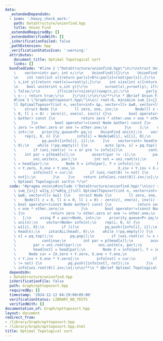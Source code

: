 ```yaml
---
data:
  _extendedDependsOn:
  - icon: ':heavy_check_mark:'
    path: DataStructure/unionfind.hpp
    title: Union Find
  _extendedRequiredBy: []
  _extendedVerifiedWith: []
  _isVerificationFailed: false
  _pathExtension: hpp
  _verificationStatusIcon: ':warning:'
  attributes:
    document_title: Optimal Topological sort
    links: []
  bundledCode: "#line 2 \"DataStructure/unionfind.hpp\"\n\r\nstruct UnionFind{\r\n\
    \    vector<int> par; int n;\r\n    UnionFind(){}\r\n    UnionFind(int _n):par(_n,-1),n(_n){}\r\
    \n    int root(int x){return par[x]<0?x:par[x]=root(par[x]);}\r\n    bool same(int\
    \ x,int y){return root(x)==root(y);}\r\n    int size(int x){return -par[root(x)];}\r\
    \n    bool unite(int x,int y){\r\n        x=root(x),y=root(y); if(x==y)return\
    \ false;\r\n        if(size(x)>size(y))swap(x,y);\r\n        par[y]+=par[x]; par[x]=y;\
    \ n--; return true;\r\n    }\r\n};\r\n\r\n/**\r\n * @brief Union Find\r\n */\n\
    #line 3 \"Graph/opttoposort.hpp\"\n\n// root:0, minimize sum_{i<j} w1[q_i]*w0[q_j]\n\
    ll OptimalToposort(int n, vector<int> &p, vector<ll> &w0, vector<ll> &w1) {\n\
    \    struct Node {\n        ll zero, one, inv;\n        Node(ll z = 0, ll o =\
    \ 0, ll i = 0) : zero(z), one(o), inv(i) {}\n        bool operator<(const Node\
    \ &other) const {\n            return zero * other.one < one * other.zero;\n \
    \       }\n        bool operator!=(const Node &other) const {\n            return\
    \ zero != other.zero or one != other.one;\n        }\n    };\n    using P = pair<Node,\
    \ int>;\n    priority_queue<P> pq;\n    UnionFind uni(n);\n    vector<Node> info(n);\n\
    \    rep(i, 0, n) {\n        info[i] = Node{w0[i], w1[i], 0};\n        if (i)\n\
    \            pq.push({info[i], i});\n    }\n    vector<int> head(n);\n    iota(ALL(head),\
    \ 0);\n    while (!pq.empty()) {\n        auto [pre, x] = pq.top();\n        pq.pop();\n\
    \        if (uni.root(x) != x or pre != info[x])\n            continue;\n    \
    \    int par = p[head[x]];\n        assert(par != -1);\n        par = uni.root(par);\n\
    \        uni.unite(x, par);\n        int nxt = uni.root(x);\n        head[nxt]\
    \ = head[par];\n        Node X = info[par], Y = info[x];\n        Node cur = {X.zero\
    \ + Y.zero, X.one + Y.one,\n                    X.inv + Y.inv + X.one * Y.zero};\n\
    \        info[nxt] = cur;\n        if (uni.root(0) != nxt) {\n            pq.push({info[nxt],\
    \ nxt});\n        }\n    }\n    return info[uni.root(0)].inv;\n};\n\n/**\n * @brief\
    \ Optimal Topological sort\n */\n"
  code: "#pragma once\n#include \"DataStructure/unionfind.hpp\"\n\n// root:0, minimize\
    \ sum_{i<j} w1[q_i]*w0[q_j]\nll OptimalToposort(int n, vector<int> &p, vector<ll>\
    \ &w0, vector<ll> &w1) {\n    struct Node {\n        ll zero, one, inv;\n    \
    \    Node(ll z = 0, ll o = 0, ll i = 0) : zero(z), one(o), inv(i) {}\n       \
    \ bool operator<(const Node &other) const {\n            return zero * other.one\
    \ < one * other.zero;\n        }\n        bool operator!=(const Node &other) const\
    \ {\n            return zero != other.zero or one != other.one;\n        }\n \
    \   };\n    using P = pair<Node, int>;\n    priority_queue<P> pq;\n    UnionFind\
    \ uni(n);\n    vector<Node> info(n);\n    rep(i, 0, n) {\n        info[i] = Node{w0[i],\
    \ w1[i], 0};\n        if (i)\n            pq.push({info[i], i});\n    }\n    vector<int>\
    \ head(n);\n    iota(ALL(head), 0);\n    while (!pq.empty()) {\n        auto [pre,\
    \ x] = pq.top();\n        pq.pop();\n        if (uni.root(x) != x or pre != info[x])\n\
    \            continue;\n        int par = p[head[x]];\n        assert(par != -1);\n\
    \        par = uni.root(par);\n        uni.unite(x, par);\n        int nxt = uni.root(x);\n\
    \        head[nxt] = head[par];\n        Node X = info[par], Y = info[x];\n  \
    \      Node cur = {X.zero + Y.zero, X.one + Y.one,\n                    X.inv\
    \ + Y.inv + X.one * Y.zero};\n        info[nxt] = cur;\n        if (uni.root(0)\
    \ != nxt) {\n            pq.push({info[nxt], nxt});\n        }\n    }\n    return\
    \ info[uni.root(0)].inv;\n};\n\n/**\n * @brief Optimal Topological sort\n */"
  dependsOn:
  - DataStructure/unionfind.hpp
  isVerificationFile: false
  path: Graph/opttoposort.hpp
  requiredBy: []
  timestamp: '2024-12-12 04:29:08+09:00'
  verificationStatus: LIBRARY_NO_TESTS
  verifiedWith: []
documentation_of: Graph/opttoposort.hpp
layout: document
redirect_from:
- /library/Graph/opttoposort.hpp
- /library/Graph/opttoposort.hpp.html
title: Optimal Topological sort
---
```

